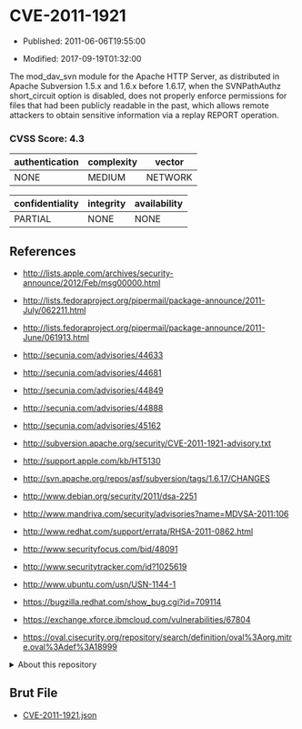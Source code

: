 # CVE-2011-1921

- Published: 2011-06-06T19:55:00

- Modified: 2017-09-19T01:32:00

The mod_dav_svn module for the Apache HTTP Server, as distributed in Apache Subversion 1.5.x and 1.6.x before 1.6.17, when the SVNPathAuthz short_circuit option is disabled, does not properly enforce permissions for files that had been publicly readable in the past, which allows remote attackers to obtain sensitive information via a replay REPORT operation.

### CVSS Score: **4.3**

| authentication | complexity | vector |
| --- | --- | --- |
| NONE | MEDIUM | NETWORK |

| confidentiality | integrity | availability |
| --- | --- | --- |
| PARTIAL | NONE | NONE |

## References

* http://lists.apple.com/archives/security-announce/2012/Feb/msg00000.html

* http://lists.fedoraproject.org/pipermail/package-announce/2011-July/062211.html

* http://lists.fedoraproject.org/pipermail/package-announce/2011-June/061913.html

* http://secunia.com/advisories/44633

* http://secunia.com/advisories/44681

* http://secunia.com/advisories/44849

* http://secunia.com/advisories/44888

* http://secunia.com/advisories/45162

* http://subversion.apache.org/security/CVE-2011-1921-advisory.txt

* http://support.apple.com/kb/HT5130

* http://svn.apache.org/repos/asf/subversion/tags/1.6.17/CHANGES

* http://www.debian.org/security/2011/dsa-2251

* http://www.mandriva.com/security/advisories?name=MDVSA-2011:106

* http://www.redhat.com/support/errata/RHSA-2011-0862.html

* http://www.securityfocus.com/bid/48091

* http://www.securitytracker.com/id?1025619

* http://www.ubuntu.com/usn/USN-1144-1

* https://bugzilla.redhat.com/show_bug.cgi?id=709114

* https://exchange.xforce.ibmcloud.com/vulnerabilities/67804

* https://oval.cisecurity.org/repository/search/definition/oval%3Aorg.mitre.oval%3Adef%3A18999

<details>
<summary>About this repository</summary> 

  This repository is part of the project [Live Hack CVE](https://github.com/Live-Hack-CVE). Main website can be found [www.live-hack.org](https://www.live-hack.org) 
  
  Made by [Sn0wAlice](https://github.com/Sn0wAlice) for the people that care about security and need to have a feed of the latest CVEs. Hope you enjoy it, don't forget to star the repo and follow me on [Twitter](https://twitter.com/Sn0wAlice) and [Github](https://github.com/Sn0wAlice). And that is my [personnal website](https://www.alice-snow.me/)

  - [Home Page](https://github.com/Live-Hack-CVE)
  - [Framework](https://github.com/Live-Hack-CVE/cve-framework)
  - [CVE database](https://github.com/Live-Hack-CVE/full_database)
  - [Changelog](https://github.com/Live-Hack-CVE/Changelog)
</details>

## Brut File

* [CVE-2011-1921.json](https://raw.githubusercontent.com/Live-Hack-CVE/full_database/main/cves/2011/CVE-2011-1921.json)

